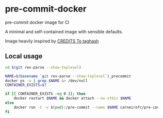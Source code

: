 # pre-commit-docker
pre-commit docker image for CI

A minimal and self-contained image with sensible defaults.

Image heavily inspired by [CREDITS To taghash](https://github.com/taghash/docker-pre-commit)

## Local usage

```sh
cd $(git rev-parse --show-toplevel)

NAME=$(basename `git rev-parse --show-toplevel`)_precommit
docker ps -a | grep $NAME &> /dev/null
CONTAINER_EXISTS=$?

if [[ CONTAINER_EXISTS -eq 0 ]]; then
    docker restart $NAME && docker attach --no-stdin $NAME
else
    docker run -t -v $(pwd):/pre-commit --name $NAME carneirofc/pre-commit
fi
```
